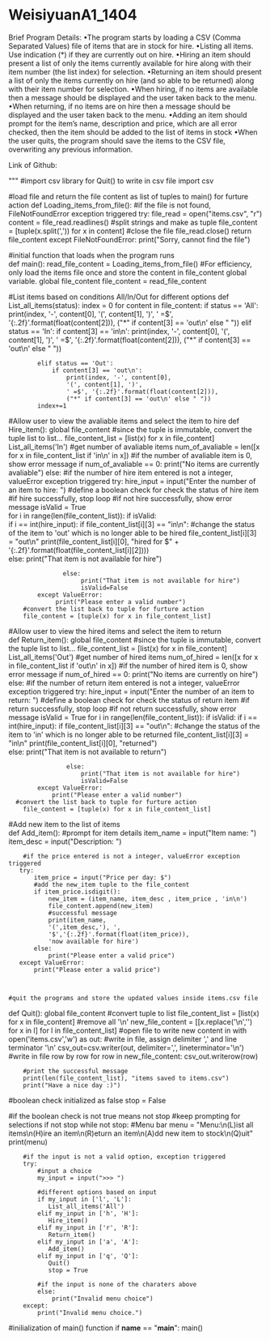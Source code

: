 # WeisiyuanA1_1404

Brief Program Details:
•The program starts by loading a CSV (Comma Separated Values) file of items that are in stock for hire. 
•Listing all items. Use indication (*) if they are currently out on hire. 
•Hiring an item should present a list of only the items currently available for hire along with their item number (the list index) for selection.
•Returning an item should present a list of only the items currently on hire (and so able to be returned) along with their item number for selection.
•When hiring, if no items are available then a message should be displayed and the user taken back to the menu.
•When returning, if no items are on hire then a message should be displayed and the user taken back to the menu.
•Adding an item should prompt for the item’s name, description and price, 
 which are all error checked, then the item should be added to the list of items in stock
•When the user quits, the program should save the items to the CSV file, overwriting any previous information.

Link of Github:

"""
#import csv library for Quit() to write in csv file 
import csv

#load file and return the file content as list of tuples to main() for furture action
def Loading_items_from_file():
    #if the file is not found, FileNotFoundError exception triggered
    try:
        file_read = open("items.csv", "r")
        content = file_read.readlines()
        #split strings and make as tuple
        file_content = [tuple(x.split(',')) for x in content]
        #close the file
        file_read.close()
        return file_content
    except FileNotFoundError:
        print("Sorry, cannot find the file")

#initial function that loads when the program runs   
def main():
   read_file_content = Loading_items_from_file()
   #For efficiency, only load the items file once and store the content in file_content global variable. 
   global file_content 
   file_content = read_file_content
   
   #List items based on conditions All/In/Out for different options
   def List_all_items(status):
        index = 0
        for content in file_content: 
            if status == 'All':   
                print(index, '-', content[0],
                '(', content[1], ')', 
                ' =$', '{:.2f}'.format(float(content[2])), 
                ("*" if content[3] == 'out\n' else " "))  
            elif status == 'In':
                if content[3] == 'in\n':    
                    print(index, '-', content[0],
                    '(', content[1], ')', 
                    ' =$', '{:.2f}'.format(float(content[2])), 
                    ("*" if content[3] == 'out\n' else " "))  
                    
            elif status == 'Out':
                if content[3] == 'out\n':      
                    print(index, '-', content[0],
                    '(', content[1], ')', 
                    ' =$', '{:.2f}'.format(float(content[2])), 
                    ("*" if content[3] == 'out\n' else " "))  
            index+=1
    
   #Allow user to view the avaliable items and select the item to hire
   def Hire_item():
        global file_content
        #since the tuple is immutable, convert the tuple list to list...
        file_content_list = [list(x) for x in file_content]
        List_all_items('In')
        #get number of avaliable items
        num_of_avaliable = len([x for x in file_content_list if 'in\n' in x])
        #if the number of avaliable item is 0, show error message
        if num_of_avaliable == 0:
                print("No items are currently avaliable")
        else:
            #if the number of hire item entered is not a integer, valueError exception triggered 
            try:
                hire_input = input("Enter the number of an item to hire: ") 
                #define a boolean check for check the status of hire item
                #if hire successfully, stop loop
                #if not hire successfully, show error message
                isValid = True            
                for i in range(len(file_content_list)): 
                   if isValid:            
                        if i == int(hire_input):
                            if file_content_list[i][3] == "in\n":
                               #change the status of the item to 'out' which is no longer able to be hired
                               file_content_list[i][3] = "out\n"
                               print(file_content_list[i][0],
                               "hired for $" + '{:.2f}'.format(float(file_content_list[i][2])))                  
                            else: 
                               print("That item is not available for hire")
                               
                   else:
                        print("That item is not available for hire")
                        isValid=False
            except ValueError:
                 print("Please enter a valid number")
        #convert the list back to tuple for furture action
        file_content = [tuple(x) for x in file_content_list]
    
   #Allow user to view the hired items and select the item to return     
   def Return_item():
        global file_content
		#since the tuple is immutable, convert the tuple list to list...
        file_content_list = [list(x) for x in file_content]
        List_all_items('Out')
        #get number of hired items
        num_of_hired = len([x for x in file_content_list if 'out\n' in x])
         #if the number of hired item is 0, show error message
        if num_of_hired == 0:
                print("No items are currently on hire")
        else:
            #if the number of return item entered is not a integer, valueError exception triggered 
            try:
                hire_input = input("Enter the number of an item to return: ")
                #define a boolean check for check the status of return item
                #if return successfully, stop loop
                #if not return successfully, show error message
                isValid = True 
                for i in range(len(file_content_list)): 
                    if isValid: 
                        if i == int(hire_input):
                            if file_content_list[i][3] == "out\n":
                                #change the status of the item to 'in' which is no longer able to be returned
                               file_content_list[i][3] = "in\n"
                               print(file_content_list[i][0], "returned")       
                            else: 
                               print("That item is not available to return")
                           
                    else:
                        print("That item is not available for hire")
                        isValid=False
            except ValueError:
                print("Please enter a valid number")
	  #convert the list back to tuple for furture action
        file_content = [tuple(x) for x in file_content_list]
                
   #Add new item to the list of items    
   def Add_item():
       #prompt for item details
       item_name = input("Item name: ")
       item_desc = input("Description: ")
       
        #if the price entered is not a integer, valueError exception triggered       
       try:     
           item_price = input("Price per day: $")
           #add the new_item tuple to the file_content   
           if item_price.isdigit(): 
               new_item = (item_name, item_desc , item_price , 'in\n')
               file_content.append(new_item)
               #successful message       
               print(item_name, 
               '(',item_desc,'), ', 
               '$','{:.2f}'.format(float(item_price)), 
               'now available for hire')  
           else:
               print("Please enter a valid price")
       except ValueError:
           print("Please enter a valid price")
           
       
    
    #quit the programs and store the updated values inside items.csv file
   def Quit():
        global file_content
		#convert tuple to list
        file_content_list = [list(x) for x in file_content]
        #remove all '\n'
        new_file_content = [[x.replace('\n','') for x in l] for l in file_content_list]
        #open file to write new content in
        with open('items.csv','w') as out:
			#write in file, assign delimiter ',' and line terminator '\n'
            csv_out=csv.writer(out, delimiter=',', lineterminator='\n')
            #write in file row by row
            for row in new_file_content:
                csv_out.writerow(row)
                
        #print the successful message
        print(len(file_content_list), "items saved to items.csv")
        print("Have a nice day :)")
        
   #boolean check initialized as false
   stop = False
    
   #if the boolean check is not true means not stop
   #keep prompting for selections if not stop 
   while not stop:
        #Menu bar
        menu = "Menu:\n(L)ist all items\n(H)ire an item\n(R)eturn an item\n(A)dd new item to stock\n(Q)uit"
        print(menu)
        
        #if the input is not a valid option, exception triggered
        try:
            #input a choice
            my_input = input(">>> ")
            
            #different options based on input
            if my_input in ['l', 'L']:
               List_all_items('All')
            elif my_input in ['h', 'H']:
               Hire_item()
            elif my_input in ['r', 'R']:
               Return_item() 
            elif my_input in ['a', 'A']:
               Add_item()
            elif my_input in ['q', 'Q']:
               Quit()
               stop = True
               
            #if the input is none of the charaters above
            else:
                print("Invalid menu choice")
        except:
            print("Invalid menu choice.")

#inilialization of main() function
if __name__ == "__main__":
    main()
